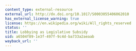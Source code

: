 ```yaml
---
content_type: external-resource
external_url: http://dx.doi.org/10.1017/S0003055406062010
has_external_license_warning: true
license: https://en.wikipedia.org/wiki/All_rights_reserved
status: ''
title: Lobbying as Legislative Subsidy
uid: a6504f89-1e3f-497f-9c4d-ba733a2aeaab
wayback_url: ''
---
```

